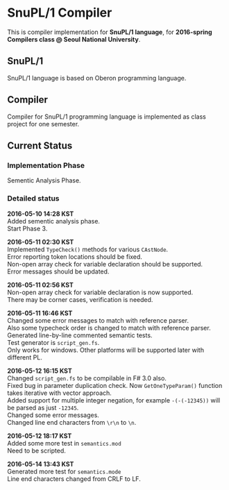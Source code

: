 # SnuPL/1 Compiler
This is compiler implementation for **SnuPL/1 language**,
for **2016-spring Compilers class @ Seoul National University**.

## SnuPL/1
SnuPL/1 language is based on Oberon programming language.  

## Compiler
Compiler for SnuPL/1 programming language is implemented as
class project for one semester.

## Current Status

### Implementation Phase
Sementic Analysis Phase.  
  
### Detailed status
**2016-05-10 14:28 KST**  
Added sementic analysis phase.  
Start Phase 3.  
  
**2016-05-11 02:30 KST**  
Implemented <code>TypeCheck()</code> methods for various <code>CAstNode</code>.  
Error reporting token locations should be fixed.  
Non-open array check for variable declaration should be supported.  
Error messages should be updated.  
  
**2016-05-11 02:56 KST**  
Non-open array check for variable declaration is now supported.  
There may be corner cases, verification is needed.  
  
**2016-05-11 16:46 KST**  
Changed some error messages to match with reference parser.  
Also some typecheck order is changed to match with reference parser.  
Generated line-by-line commented semantic tests.  
Test generator is <code>script_gen.fs</code>.  
Only works for windows. Other platforms will be supported later with different PL.  
  
**2016-05-12 16:15 KST**  
Changed <code>script_gen.fs</code> to be compilable in F# 3.0 also.  
Fixed bug in parameter duplication check.  Now <code>GetOneTypeParam()</code> function takes iterative with vector approach.  
Added support for multiple integer negation, for example <code>-(-(-12345))</code> will be parsed as just <code>-12345</code>.  
Changed some error messages.  
Changed line end characters from <code>\r\n</code> to <code>\n</code>.  
  
**2016-05-12 18:17 KST**  
Added some more test in <code>semantics.mod</code>  
Need to be scripted.  
  
**2016-05-14 13:43 KST**  
Generated more test for <code>semantics.mode</code>  
Line end characters changed from CRLF to LF.
